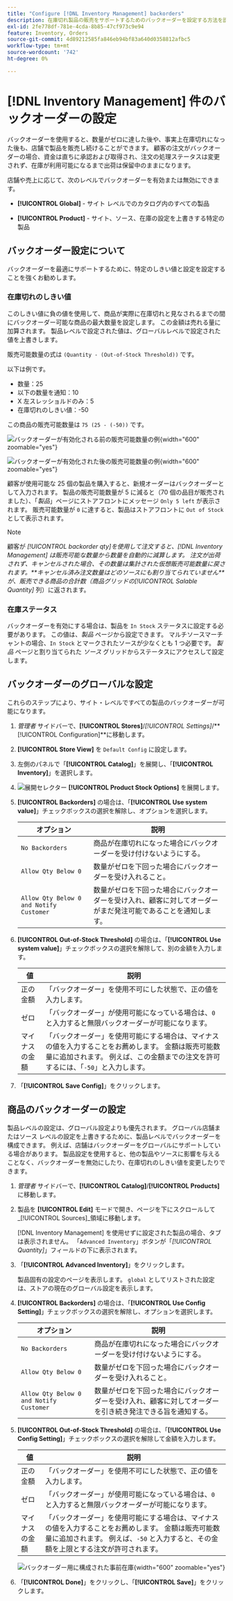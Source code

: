 ```yaml
---
title: "Configure [!DNL Inventory Management] backorders"
description: 在庫切れ製品の販売をサポートするためのバックオーダーを設定する方法を説明します。
exl-id: 2fe778df-781e-4cda-8b85-47cf973c9e94
feature: Inventory, Orders
source-git-commit: 4d89212585fa846eb94bf83a640d0358812afbc5
workflow-type: tm+mt
source-wordcount: '742'
ht-degree: 0%

---
```


# [!DNL Inventory Management] 件のバックオーダーの設定

バックオーダーを使用すると、数量がゼロに達した後や、事実上在庫切れになった後も、店舗で製品を販売し続けることができます。 顧客の注文がバックオーダーの場合、資金は直ちに承認および取得され、注文の処理ステータスは変更されず、在庫が利用可能になるまで出荷は保留中のままになります。

店舗や売上に応じて、次のレベルでバックオーダーを有効または無効にできます。

- **[!UICONTROL Global]** - サイト レベルでのカタログ内のすべての製品

- **[!UICONTROL Product]** - サイト、ソース、在庫の設定を上書きする特定の製品

## バックオーダー設定について

バックオーダーを最適にサポートするために、特定のしきい値と設定を設定することを強くお勧めします。

### 在庫切れのしきい値

このしきい値に負の値を使用して、商品が実際に在庫切れと見なされるまでの間にバックオーダー可能な商品の最大数量を設定します。 この金額は売れる量に加算されます。 製品レベルで設定された値は、グローバルレベルで設定された値を上書きします。

販売可能数量の式は `(Quantity - (Out-of-Stock Threshold))` です。

以下は例です。

- 数量：25
- 以下の数量を通知：10
- X 左スレッショルドのみ：5
- 在庫切れのしきい値：-50

この商品の販売可能数量は `75 (25 - (-50))` です。

![ バックオーダーが有効化される前の販売可能数量の例 ](assets/inventory-backorders-before.png){width="600" zoomable="yes"}

![ バックオーダーが有効化された後の販売可能数量の例 ](assets/inventory-backorders-after.png){width="600" zoomable="yes"}

顧客が使用可能な 25 個の製品を購入すると、新規オーダーはバックオーダーとして入力されます。 製品の販売可能数量が 5 に減ると（70 個の品目が販売されました）、「_製品_」ページにストアフロントにメッセージ `Only 5 left` が表示されます。 販売可能数量が `0` に達すると、製品はストアフロントに `Out of Stock` として表示されます。

>[!NOTE]
>
>顧客が _[!UICONTROL backorder qty]_を使用して注文すると、[!DNL Inventory Management] は販売可能な数量から数量を自動的に減算します。 注文が出荷されず、キャンセルされた場合、その数量は集計された仮想販売可能数量に戻されます。**_キャンセル済み注文数量はどのソースにも割り当てられていません_**が、販売できる商品の合計数（商品グリッドの_[!UICONTROL Salable Quantity]_ 列）に返されます。

<!--### Notify for Quantity Below JIRA MDVA-8099 MDVA-33783

The _Notify for Quantity Below_ configuration option is configurable at the global, source, and product levels. When it is enabled, the system sends an email notification when the product quantity reaches a level at or below the configured value. For this example, a notification is triggered when the product has a quantity of 10 or less. When backorders are enabled, _Notify for Quantity Below_ is determined by the Salable Quantity (`Salable Quantity = Quantity - (Out-of-Stock Threshold)`). -->

### 在庫ステータス

バックオーダーを有効にする場合は、製品を `In Stock` ステータスに設定する必要があります。 この値は、_製品_ ページから設定できます。 マルチソースマーチャントの場合、`In Stock` とマークされたソースが少なくとも 1 つ必要です。 _製品_ ページと割り当てられた _ソース_ グリッドからステータスにアクセスして設定します。

## バックオーダーのグローバルな設定

これらのステップにより、サイト・レベルですべての製品のバックオーダーが可能になります。

1. _管理者_ サイドバーで、**[!UICONTROL Stores]**/_[!UICONTROL Settings]_/**[!UICONTROL Configuration]**に移動します。

1. **[!UICONTROL Store View]** を `Default Config` に設定します。

1. 左側のパネルで「**[!UICONTROL Catalog]**」を展開し、「**[!UICONTROL Inventory]**」を選択します。

1. ![ 展開セレクター ](../assets/icon-display-expand.png) **[!UICONTROL Product Stock Options]** を展開します。

1. **[!UICONTROL Backorders]** の場合は、「**[!UICONTROL Use system value]**」チェックボックスの選択を解除し、オプションを選択します。

   | オプション | 説明 |
   | -- | -- |
   | `No Backorders` | 商品が在庫切れになった場合にバックオーダーを受け付けないようにする。 |
   | `Allow Qty Below 0` | 数量がゼロを下回った場合にバックオーダーを受け入れること。 |
   | `Allow Qty Below 0 and Notify Customer` | 数量がゼロを下回った場合にバックオーダーを受け入れ、顧客に対してオーダーがまだ発注可能であることを通知します。 |

1. **[!UICONTROL Out-of-Stock Threshold]** の場合は、「**[!UICONTROL Use system value]**」チェックボックスの選択を解除して、別の金額を入力します。

   | 値 | 説明 |
   | -- | -- |
   | 正の金額 | 「バックオーダー」を使用不可にした状態で、正の値を入力します。 |
   | ゼロ | 「バックオーダー」が使用可能になっている場合は、`0` と入力すると無限バックオーダーが可能になります。 |
   | マイナスの金額 | 「バックオーダー」を使用可能にする場合は、マイナスの値を入力することをお薦めします。 金額は販売可能数量に追加されます。 例えば、この金額までの注文を許可するには、「`-50`」と入力します。 |

1. 「**[!UICONTROL Save Config]**」をクリックします。

## 商品のバックオーダーの設定

製品レベルの設定は、グローバル設定よりも優先されます。 グローバル店舗またはソース レベルの設定を上書きするために、製品レベルでバックオーダーを構成できます。 例えば、店舗はバックオーダーをグローバルにサポートしている場合があります。 製品設定を使用すると、他の製品やソースに影響を与えることなく、バックオーダーを無効にしたり、在庫切れのしきい値を変更したりできます。

1. _管理者_ サイドバーで、**[!UICONTROL Catalog]**/**[!UICONTROL Products]** に移動します。

1. 製品を **[!UICONTROL Edit]** モードで開き、ページを下にスクロールして _[!UICONTROL Sources]_領域に移動します。

   [!DNL Inventory Management] を使用せずに設定された製品の場合、タブは表示されません。 「`Advanced Inventory`」ボタンが「_[!UICONTROL Quantity]_」フィールドの下に表示されます。

1. 「**[!UICONTROL Advanced Inventory]**」をクリックします。

   製品固有の設定のページを表示します。 `global` としてリストされた設定は、ストアの現在のグローバル設定を表示します。

1. **[!UICONTROL Backorders]** の場合は、「**[!UICONTROL Use Config Setting]**」チェックボックスの選択を解除し、オプションを選択します。

   | オプション | 説明 |
   | -- | -- |
   | `No Backorders` | 商品が在庫切れになった場合にバックオーダーを受け付けないようにする。 |
   | `Allow Qty Below 0` | 数量がゼロを下回った場合にバックオーダーを受け入れること。 |
   | `Allow Qty Below 0 and Notify Customer` | 数量がゼロを下回った場合にバックオーダーを受け入れ、顧客に対してオーダーを引き続き発注できる旨を通知する。 |

1. **[!UICONTROL Out-of-Stock Threshold]** の場合は、「**[!UICONTROL Use Config Setting]**」チェックボックスの選択を解除して金額を入力します。

   | 値 | 説明 |
   | -- | -- |
   | 正の金額 | 「バックオーダー」を使用不可にした状態で、正の値を入力します。 |
   | ゼロ | 「バックオーダー」が使用可能になっている場合は、`0` と入力すると無限バックオーダーが可能になります。 |
   | マイナスの金額 | 「バックオーダー」を使用可能にする場合は、マイナスの値を入力することをお薦めします。 金額は販売可能数量に追加されます。 例えば、`-50` と入力すると、その金額を上限とする注文が許可されます。 |

   ![ バックオーダー用に構成された事前在庫 ](assets/inventory-backorders-product-settings.png){width="600" zoomable="yes"}

1. 「**[!UICONTROL Done]**」をクリックし、「**[!UICONTROL Save]**」をクリックします。
